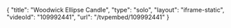 {
    "title": "Woodwick Ellipse Candle",
    "type": "solo",
    "layout": "iframe-static",
    "videoId": "109992441",
    "url": "\/tvpembed\/109992441"
}